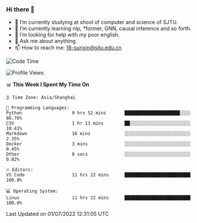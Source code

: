 ### Hi there 👋

<!--
**sunxin000/sunxin000** is a ✨ _special_ ✨ repository because its `README.md` (this file) appears on your GitHub profile.

Here are some ideas to get you started:

- 🔭 I’m currently working on ...
- 🌱 I’m currently learning ...
- 👯 I’m looking to collaborate on ...
- 🤔 I’m looking for help with ...
- 💬 Ask me about ...
- 📫 How to reach me: ...
- 😄 Pronouns: ...
- ⚡ Fun fact: ...
-->
- 🏫 I’m currently studying at shool of computer and science of SJTU.
- 🌱 I’m currently learning nlp, \*former, GNN, causal inference and so forth.
- 🤔 I’m looking for help with my poor english.
- 💬 Ask me about anything.
- 📫 How to reach me: 18-sunxin@sjtu.edu.cn
<!--START_SECTION:waka-->
![Code Time](http://img.shields.io/badge/Code%20Time-236%20hrs%2013%20mins-blue)

![Profile Views](http://img.shields.io/badge/Profile%20Views-2-blue)

📊 **This Week I Spent My Time On** 

```text
⌚︎ Time Zone: Asia/Shanghai

💬 Programming Languages: 
Python                   9 hrs 52 mins       █████████████████████░░░░   86.76% 
CSV                      1 hr 11 mins        ██░░░░░░░░░░░░░░░░░░░░░░░   10.41% 
Markdown                 16 mins             ░░░░░░░░░░░░░░░░░░░░░░░░░   2.35% 
Docker                   3 mins              ░░░░░░░░░░░░░░░░░░░░░░░░░   0.45% 
Other                    0 secs              ░░░░░░░░░░░░░░░░░░░░░░░░░   0.02%

🔥 Editors: 
VS Code                  11 hrs 22 mins      █████████████████████████   100.0%

💻 Operating System: 
Linux                    11 hrs 22 mins      █████████████████████████   100.0%

```


 Last Updated on 01/07/2022 12:31:05 UTC
<!--END_SECTION:waka-->

